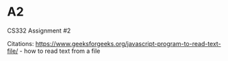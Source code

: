 # A2
CS332 Assignment #2

Citations: https://www.geeksforgeeks.org/javascript-program-to-read-text-file/ - how to read text from a file
